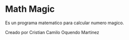 # Math Magic 

Es un programa matematico para calcular numero magico.

Creado por Cristian Camilo Oquendo Martinez 

